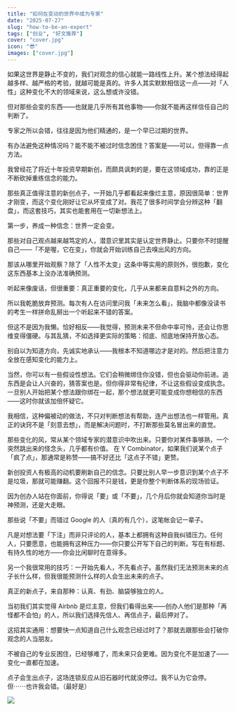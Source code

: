 ```yaml
---
title: "如何在变动的世界中成为专家"
date: "2025-07-27"
slug: "how-to-be-an-expert"
tags: ["创业", "好文推荐"]
cover: "cover.jpg"
icon: "😎"
images: ["cover.jpg"]
---
```

如果这世界是静止不变的，我们对观念的信心就能一路线性上升。某个想法经得起越多样、越严格的考验，就越可能是真的。许多人其实默默相信这一点——对「人性」这种变化不大的领域来说，这么想或许没错。



但对那些会变的东西——也就是几乎所有其他事物——你就不能再这样信任自己的判断了。



专家之所以会错，往往是因为他们精通的，是一个早已过期的世界。



有办法避免这种情况吗？能不能不被过时信念困住？答案是——可以，但得靠一点方法。



我曾经花了将近十年投资早期新创，而颇具讽刺的是，要在这领域成功，靠的正是不断砍掉重练信念的能力。



那些真正值得注意的新创点子，一开始几乎都看起来像烂主意，原因很简单：世界才刚变，而这个变化刚好让它从坏变成了对。我花了很多时间学会分辨这种「翻盘」，而这套技巧，其实也能套用在一切新想法上。



第一步，养成一种信念：世界一定会变。



那些对自己观点越来越笃定的人，潜意识里其实是认定世界静止。只要你不时提醒自己——「不是喔，它在变」，你就会开始训练自己去嗅出风的方向。



那该从哪里开始观察？除了「人性不太变」这条中等实用的原则外，很抱歉，变化这东西基本上没办法准确预测。



听起来像废话，但很重要：真正重要的变化，几乎从来都来自意料之外的方向。



所以我乾脆放弃预测。每次有人在访问里问我「未来怎么看」，我脑中都像没读书的考生一样拼命乱掰出一个听起来不错的答案。



但这不是因为我懒。恰好相反——我觉得，预测未来不但命中率可怜，还会让你思维变得僵硬。与其乱猜，不如选择更实际的策略：彻底、彻底地保持开放心态。



别自以为知道方向，先诚实地承认——我根本不知道哪边才是对的。然后把注意力全放在感知变化的能力上。



当然，你可以有一些假设性想法。它们会稍微绑住你没错，但也会驱动你前进。追东西是会让人兴奋的，猜答案也是。但你得非常有纪律，不让这些假设变成执念。
一旦别人开始把某个想法跟你绑在一起，那个想法就更可能变成你想相信的东西——这时你就该加倍怀疑它。



我相信，这种偏被动的做法，不只对判断想法有帮助，连产出想法也一样管用。真正的诀窍不是「刻意去想」，而是解决问题时，不打断那些莫名冒出来的直觉。



那些变化的风，常从某个领域专家的潜意识中吹出来。只要你对某件事够熟，一个突然跳出来的怪念头，几乎都有价值。
在 Y Combinator，如果我们说某个点子「疯了点」，那通常是称赞——搞不好还比「这点子不错」更赞。



新创投资人有极高的动机要刷新自己的信念。只要比别人早一步意识到某个点子不是垃圾，那就可能赚翻。这个回报不只是钱，更是你整个判断体系的现场验证。



因为创办人站在你面前，你得说「要」或「不要」，几个月后你就会知道你当时是神预测，还是大走眼。



那些说「不要」而错过 Google 的人（真的有几个），这笔帐会记一辈子。



凡是对想法要「下注」而非只评论的人，基本上都拥有这种自我纠错压力。任何人，只要愿意，也能拥有这种压力——你只要公开写下自己的判断。写在有标题、有持久性的地方——你会比闲聊时在意得多。



另一个我很常用的技巧：一开始先看人，不先看点子。虽然我们无法预测未来的点子长什么样，但我很能预测什么样的人会生出未来的点子。



真正的新点子，来自那种：认真、有劲、脑袋够独立的人。



当初我们其实觉得 Airbnb 是烂主意，但我们看得出来——创办人他们是那种「再怪都不会怕」的人，所以我们选择先信人、再信点子，最后押对了。



这招其实通用：想要快一点知道自己什么观念已经过时了？那就去跟那些会打破你观念的人当朋友。



不被自己的专业反困住，已经够难了，而未来只会更难。因为变化不是加速了——变化一直都在加速。



点子会生出点子，这场连锁反应从旧石器时代就没停过。我不认为它会停。
但⋯⋯也许我会错。（最好是）




![](https://prod-files-secure.s3.us-west-2.amazonaws.com/112d0858-5090-4d34-a606-b75eb8d65fd2/46476355-9cf3-4e99-9b7a-3531bc426380/1000202064.png?X-Amz-Algorithm=AWS4-HMAC-SHA256&X-Amz-Content-Sha256=UNSIGNED-PAYLOAD&X-Amz-Credential=ASIAZI2LB4666KN2A3SY%2F20250921%2Fus-west-2%2Fs3%2Faws4_request&X-Amz-Date=20250921T164527Z&X-Amz-Expires=3600&X-Amz-Security-Token=IQoJb3JpZ2luX2VjEJD%2F%2F%2F%2F%2F%2F%2F%2F%2F%2FwEaCXVzLXdlc3QtMiJGMEQCIDvzRUGd0Y5mmyRgGHh7pPOyOu%2BRpaNxLCGz%2FepAsKcXAiBMgQFuHQHz%2B%2Bii7VK3nDS2oCU9JUlYW%2FIOcud%2Bm%2BxMHCr%2FAwgZEAAaDDYzNzQyMzE4MzgwNSIMV9QXkyUDICugv8p%2FKtwD0n4O4BFCv0EArSTEq3FP6EwrXutNTQYy5frwyUJr9F4zo%2Fp4x8%2BuNNhEOhWUlmTlAa3Lb9IYgADkxoq31tsP6g0w6Yh14grLVus5bKIRYlIUhTk5vwBhS3hWQ31XjRupTRHcUvYFD1J%2FK3hi60138BVkgnAPUHKvSAeomAhnmaAZZWV52Uqd7Xrialx0QYH1j7jkccHuHKs7QQ9LCqZ%2BfKeyr22g5sSen%2BMEzsPckVrbw93I4czFwNohecKjfPoj2mE%2B2w8tEsWhJyxGdTer4qpSoleBUxXVjAuK3g4%2BSpX%2BLLqPGg5TsG%2FL2ge5%2Bfa8J8DP1Fgclebpv7v1NgjDmHXxjdb7rl1XOv3rF48v%2B3WowMQpvpcX0OLEZDKJRzXChv7EF4KNXpJua1AygFczxm%2FjuOUCADz63Q3%2BzcBggm9D1K4E5GRUta6FuCOnkb1VpbPlIcm%2BZG6K9Leyy19rsd9Ll%2BRGEWiWUKFG0QxWtV09Tmt%2Fk2qo8ovf6E5iYL%2BU5dteqW8fydKowDX2K8rP7vpoO7Yv20uWMdJRiQoqyPqS%2Fweu3miQ2xlt5QATcyXOwZVJN%2F5bw26GrRoVYhXhbKZuBNJSsk6hAw%2B1qJvqWBZTQhhRy%2FUB52zZlecw7LnAxgY6pgFnVrxLt9%2BX4og%2BF7sRuKK4Xen%2BlyrI9RKidJef7pm%2B6by1ZYBo2cw8cNokbDA3aywSxZBGvjcs8tYOzN83LWJA8k3NeMuJvQnV4P8B2RNYCFIYIaaGu7pDq2ZTQHosmqd2Y8kXZQpOttlPkWhW02stmyPSKxiQSatOZHEFd37R4E%2BZQbBu5zZr0JE%2FQIRp4U2wNGYYFPtac0PUdIlXH%2FhBrZtk%2BOyz&X-Amz-Signature=ac630e267db50f533c95bf09e0868ceee7fc61b580d243b67821184702107d22&X-Amz-SignedHeaders=host&x-amz-checksum-mode=ENABLED&x-id=GetObject)

